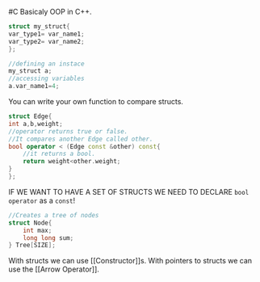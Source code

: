 #C
Basicaly OOP in C++.

```C++
struct my_struct{
var_type1= var_name1;
var_type2= var_name2;
};

//defining an instace
my_struct a;
//accessing variables
a.var_name1=4;
```

You can write your own function to compare structs.
```C++
struct Edge{
int a,b,weight;
//operator returns true or false. 
//It compares another Edge called other.
bool operator < (Edge const &other) const{
	//it returns a bool.
	return weight<other.weight;
}
};
```
IF WE WANT TO HAVE A SET OF STRUCTS WE NEED TO DECLARE `bool operator` as a `const`!

```C++
//Creates a tree of nodes
struct Node{
	int max;
	long long sum;
} Tree[SIZE];
```

With structs we can use [[Constructor]]s.
With pointers to structs we can use the [[Arrow Operator]].
